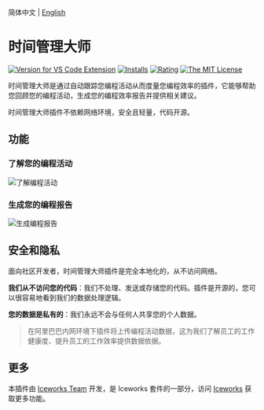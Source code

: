 简体中文 | [English](https://github.com/ice-lab/iceworks/blob/master/extensions/iceworks-time-master/README.md)

# 时间管理大师

[![Version for VS Code Extension](https://vsmarketplacebadge.apphb.com/version-short/iceworks-team.iceworks-time-master.svg?logo=visual-studio-code)](https://marketplace.visualstudio.com/items?itemName=iceworks-team.iceworks-time-master)
[![Installs](https://vsmarketplacebadge.apphb.com/installs-short/iceworks-team.iceworks-time-master.svg)](https://marketplace.visualstudio.com/items?itemName=iceworks-team.iceworks-time-master)
[![Rating](https://vsmarketplacebadge.apphb.com/rating-short/iceworks-team.iceworks-time-master.svg)](https://marketplace.visualstudio.com/items?itemName=iceworks-team.iceworks-time-master)
[![The MIT License](https://img.shields.io/badge/license-MIT-blue.svg)](http://opensource.org/licenses/MIT)

时间管理大师是通过自动跟踪您编程活动从而度量您编程效率的插件，它能够帮助您回顾您的编程活动，生成您的编程效率报告并提供相关建议。

时间管理大师插件不依赖网络环境，安全且轻量，代码开源。

## 功能

### 了解您的编程活动

![了解编程活动](https://img.alicdn.com/tfs/TB1fbiz1UY1gK0jSZFMXXaWcVXa-1048-915.png)

### 生成您的编程报告

![生成编程报告](https://img.alicdn.com/tfs/TB1AOKRmJTfau8jSZFwXXX1mVXa-1117-817.png)

## 安全和隐私

面向社区开发者，时间管理大师插件是完全本地化的，从不访问网络。

**我们从不访问您的代码**：我们不处理、发送或存储您的代码。插件是开源的，您可以很容易地看到我们的数据处理逻辑。

**您的数据是私有的**：我们永远不会与任何人共享您的个人数据。

> 在阿里巴巴内网环境下插件将上传编程活动数据，这为我们了解员工的工作健康度、提升员工的工作效率提供数据依据。

## 更多

本插件由 [Iceworks Team](https://marketplace.visualstudio.com/publishers/iceworks-team) 开发，是 Iceworks 套件的一部分，访问 [Iceworks](https://marketplace.visualstudio.com/items?itemName=iceworks-team.iceworks) 获取更多功能。
